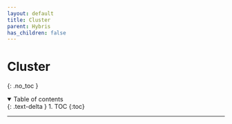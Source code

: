 ```yaml
---
layout: default
title: Cluster
parent: Hybris
has_children: false
---
```


# Cluster

{: .no_toc }

<details open markdown="block">
  <summary>
    Table of contents
  </summary>
  {: .text-delta }
1. TOC
{:toc}
</details>

---